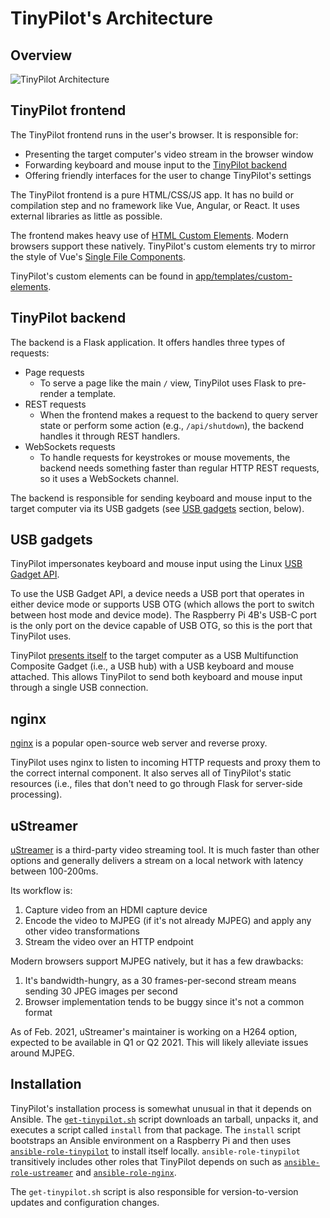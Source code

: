# TinyPilot's Architecture

## Overview

![TinyPilot Architecture](https://docs.google.com/drawings/d/e/2PACX-1vR48PdVelUodnzk7az1FE4pNX4WK3l3YRas8Ty8fnE-2qE-DN5AYXsHD26F4OJgmGSZkmGGJgs0RvpT/pub?w=903&amp;h=792)

## TinyPilot frontend

The TinyPilot frontend runs in the user's browser. It is responsible for:

* Presenting the target computer's video stream in the browser window
* Forwarding keyboard and mouse input to the [TinyPilot backend](#tinypilot-backend)
* Offering friendly interfaces for the user to change TinyPilot's settings

The TinyPilot frontend is a pure HTML/CSS/JS app. It has no build or compilation step and no framework like Vue, Angular, or React. It uses external libraries as little as possible.

The frontend makes heavy use of [HTML Custom Elements](https://css-tricks.com/creating-a-custom-element-from-scratch/). Modern browsers support these natively. TinyPilot's custom elements try to mirror the style of Vue's [Single File Components](https://vuejs.org/v2/guide/single-file-components.html).

TinyPilot's custom elements can be found in [app/templates/custom-elements](./app/templates/custom-elements).

## TinyPilot backend

The backend is a Flask application. It offers handles three types of requests:

* Page requests
  * To serve a page like the main `/` view, TinyPilot uses Flask to pre-render a template.
* REST requests
  * When the frontend makes a request to the backend to query server state or perform some action (e.g., `/api/shutdown`), the backend handles it through REST handlers.
* WebSockets requests
  * To handle requests for keystrokes or mouse movements, the backend needs something faster than regular HTTP REST requests, so it uses a WebSockets channel.

The backend is responsible for sending keyboard and mouse input to the target computer via its USB gadgets (see [USB gadgets](#usb-gadgets) section, below).

## USB gadgets

TinyPilot impersonates keyboard and mouse input using the Linux [USB Gadget API](https://www.kernel.org/doc/html/v4.13/driver-api/usb/gadget.html).

To use the USB Gadget API, a device needs a USB port that operates in either device mode or supports USB OTG (which allows the port to switch between host mode and device mode). The Raspberry Pi 4B's USB-C port is the only port on the device capable of USB OTG, so this is the port that TinyPilot uses.

TinyPilot [presents itself](https://github.com/tiny-pilot/ansible-role-tinypilot/blob/594be69c86fcdeaa9488690b2aef951acaf3bf64/files/init-usb-gadget) to the target computer as a USB Multifunction Composite Gadget (i.e., a USB hub) with a USB keyboard and mouse attached. This allows TinyPilot to send both keyboard and mouse input through a single USB connection.

## nginx

[nginx](https://nginx.org/) is a popular open-source web server and reverse proxy.

TinyPilot uses nginx to listen to incoming HTTP requests and proxy them to the correct internal component. It also serves all of TinyPilot's static resources (i.e., files that don't need to go through Flask for server-side processing).

## uStreamer

[uStreamer](https://github.com/pikvm/ustreamer) is a third-party video streaming tool. It is much faster than other options and generally delivers a stream on a local network with latency between 100-200ms.

Its workflow is:

1. Capture video from an HDMI capture device
1. Encode the video to MJPEG (if it's not already MJPEG) and apply any other video transformations
1. Stream the video over an HTTP endpoint

Modern browsers support MJPEG natively, but it has a few drawbacks:

1. It's bandwidth-hungry, as a 30 frames-per-second stream means sending 30 JPEG images per second
1. Browser implementation tends to be buggy since it's not a common format

As of Feb. 2021, uStreamer's maintainer is working on a H264 option, expected to be available in Q1 or Q2 2021. This will likely alleviate issues around MJPEG.

## Installation

TinyPilot's installation process is somewhat unusual in that it depends on Ansible. The [`get-tinypilot.sh`](./get-tinypilot.sh) script downloads an tarball, unpacks it, and executes a script called `install` from that package. The `install` script bootstraps an Ansible environment on a Raspberry Pi and then uses [`ansible-role-tinypilot`](https://github.com/tiny-pilot/ansible-role-tinypilot) to install itself locally. `ansible-role-tinypilot` transitively includes other roles that TinyPilot depends on such as [`ansible-role-ustreamer`](https://github.com/mtlynch/ansible-role-ustreamer) and [`ansible-role-nginx`](https://github.com/geerlingguy/ansible-role-nginx).

The `get-tinypilot.sh` script is also responsible for version-to-version updates and configuration changes.
